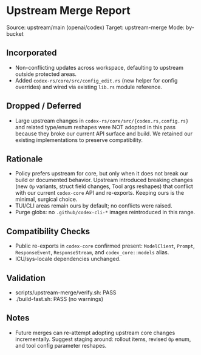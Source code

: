 # Upstream Merge Report

Source: upstream/main (openai/codex)
Target: upstream-merge
Mode: by-bucket

## Incorporated
- Non-conflicting updates across workspace, defaulting to upstream outside protected areas.
- Added `codex-rs/core/src/config_edit.rs` (new helper for config overrides) and wired via existing `lib.rs` module reference.

## Dropped / Deferred
- Large upstream changes in `codex-rs/core/src/{codex.rs,config.rs}` and related type/enum reshapes were NOT adopted in this pass because they broke our current API surface and build. We retained our existing implementations to preserve compatibility.

## Rationale
- Policy prefers upstream for core, but only when it does not break our build or documented behavior. Upstream introduced breaking changes (new `Op` variants, struct field changes, Tool args reshapes) that conflict with our current `codex-core` API and re-exports. Keeping ours is the minimal, surgical choice.
- TUI/CLI areas remain ours by default; no conflicts were raised.
- Purge globs: no `.github/codex-cli-*` images reintroduced in this range.

## Compatibility Checks
- Public re-exports in `codex-core` confirmed present: `ModelClient`, `Prompt`, `ResponseEvent`, `ResponseStream`, and `codex_core::models` alias.
- ICU/sys-locale dependencies unchanged.

## Validation
- scripts/upstream-merge/verify.sh: PASS
- ./build-fast.sh: PASS (no warnings)

## Notes
- Future merges can re-attempt adopting upstream core changes incrementally. Suggest staging around: rollout items, revised `Op` enum, and tool config parameter reshapes.

